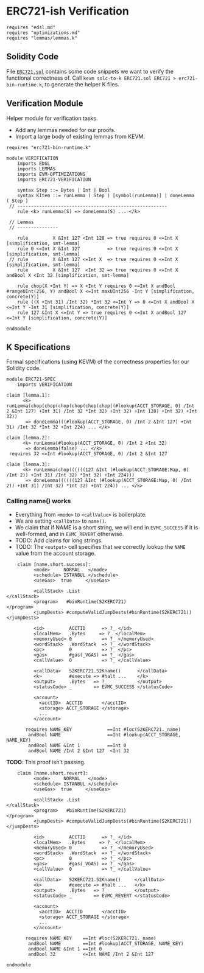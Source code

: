 ERC721-ish Verification
=======================

```k
requires "edsl.md"
requires "optimizations.md"
requires "lemmas/lemmas.k"
```

Solidity Code
-------------

File [`ERC721.sol`](ERC721.sol) contains some code snippets we want to verify the functional correctness of.
Call `kevm solc-to-k ERC721.sol ERC721 > erc721-bin-runtime.k`, to generate the helper K files.

Verification Module
-------------------

Helper module for verification tasks.

-   Add any lemmas needed for our proofs.
-   Import a large body of existing lemmas from KEVM.

```k
requires "erc721-bin-runtime.k"

module VERIFICATION
    imports EDSL
    imports LEMMAS
    imports EVM-OPTIMIZATIONS
    imports ERC721-VERIFICATION

    syntax Step ::= Bytes | Int | Bool
    syntax KItem ::= runLemma ( Step ) [symbol(runLemma)] | doneLemma ( Step )
 // -------------------------------------------------------
    rule <k> runLemma(S) => doneLemma(S) ... </k>

 // Lemmas
 // ---------------

    rule         X &Int 127 <Int 128 => true requires 0 <=Int X                   [simplification, smt-lemma]
    rule 0 <=Int X &Int 127          => true requires 0 <=Int X                   [simplification, smt-lemma]
 // rule         X &Int 127 <=Int X  => true requires 0 <=Int X                   [simplification, smt-lemma]
    rule         X &Int 127  <Int 32 => true requires 0 <=Int X andBool X <Int 32 [simplification, smt-lemma]

    rule chop(X +Int Y) => X +Int Y requires 0 <=Int X andBool #rangeUInt(256, Y) andBool X <=Int maxUInt256 -Int Y [simplification, concrete(Y)]
    rule ((X +Int 31) /Int 32) *Int 32 <=Int Y => 0 <=Int X andBool X <=Int Y -Int 31 [simplification, concrete(Y)]
    rule 127 &Int X <=Int Y => true requires 0 <=Int X andBool 127 <=Int Y [simplification, concrete(Y)]

endmodule
```

K Specifications
----------------

Formal specifications (using KEVM) of the correctness properties for our Solidity code.

```k
module ERC721-SPEC
    imports VERIFICATION
```

```k
claim [lemma.1]:
      <k> runLemma(chop(chop(chop(chop(chop(chop((#lookup(ACCT_STORAGE, 0) /Int 2 &Int 127) +Int 31) /Int 32 *Int 32) +Int 32) +Int 128) +Int 32) +Int 32))
       => doneLemma(((#lookup(ACCT_STORAGE, 0) /Int 2 &Int 127) +Int 31) /Int 32 *Int 32 +Int 224) ... </k>
```

```k
claim [lemma.2]:
      <k> runLemma(#lookup(ACCT_STORAGE, 0) /Int 2 <Int 32)
       => doneLemma(false) ... </k>
 requires 32 <=Int #lookup(ACCT_STORAGE, 0) /Int 2 &Int 127
```

```k
claim [lemma.3]:
      <k> runLemma(chop((((((127 &Int (#lookup(ACCT_STORAGE:Map, 0) /Int 2)) +Int 31) /Int 32) *Int 32) +Int 224)))
       => doneLemma((((((127 &Int (#lookup(ACCT_STORAGE:Map, 0) /Int 2)) +Int 31) /Int 32) *Int 32) +Int 224)) ... </k>
```

### Calling name() works

-   Everything from `<mode>` to `<callValue>` is boilerplate.
-   We are setting `<callData>` to `name()`.
-   We claim that if NAME is a short string, we will end in `EVMC_SUCCESS` if it is well-formed, and in `EVMC_REVERT` otherwise.
-   TODO: Add claims for long strings.
-   TODO: The `<output>` cell specifies that we correctly lookup the `NAME` value from the account storage.

```k
    claim [name.short.success]:
          <mode>     NORMAL   </mode>
          <schedule> ISTANBUL </schedule>
          <useGas>  true     </useGas>

          <callStack> .List                                       </callStack>
          <program>   #binRuntime(S2KERC721)                         </program>
          <jumpDests> #computeValidJumpDests(#binRuntime(S2KERC721)) </jumpDests>

          <id>         ACCTID      => ?_ </id>
          <localMem>   .Bytes     => ?_ </localMem>
          <memoryUsed> 0           => ?_ </memoryUsed>
          <wordStack>  .WordStack  => ?_ </wordStack>
          <pc>         0           => ?_ </pc>
          <gas>        #gas(_VGAS) => ?_ </gas>
          <callValue>  0           => ?_ </callValue>

          <callData>   S2KERC721.S2Kname()      </callData>
          <k>          #execute => #halt ...    </k>
          <output>     .Bytes   => ?_           </output>
          <statusCode> _        => EVMC_SUCCESS </statusCode>

          <account>
            <acctID>  ACCTID       </acctID>
            <storage> ACCT_STORAGE </storage>
            ...
          </account>

       requires NAME_KEY             ==Int #loc(S2KERC721._name)
        andBool NAME                 ==Int #lookup(ACCT_STORAGE, NAME_KEY)
        andBool NAME &Int 1          ==Int 0
        andBool NAME /Int 2 &Int 127  <Int 32
```

**TODO**: This proof isn't passing.

```
    claim [name.short.revert]:
          <mode>     NORMAL   </mode>
          <schedule> ISTANBUL </schedule>
          <useGas>  true     </useGas>

          <callStack> .List                                       </callStack>
          <program>   #binRuntime(S2KERC721)                         </program>
          <jumpDests> #computeValidJumpDests(#binRuntime(S2KERC721)) </jumpDests>

          <id>         ACCTID      => ?_ </id>
          <localMem>   .Bytes     => ?_ </localMem>
          <memoryUsed> 0           => ?_ </memoryUsed>
          <wordStack>  .WordStack  => ?_ </wordStack>
          <pc>         0           => ?_ </pc>
          <gas>        #gas(_VGAS) => ?_ </gas>
          <callValue>  0           => ?_ </callValue>

          <callData>   S2KERC721.S2Kname()     </callData>
          <k>          #execute => #halt ...   </k>
          <output>     .Bytes   => ?_          </output>
          <statusCode> _        => EVMC_REVERT </statusCode>

          <account>
            <acctID>  ACCTID       </acctID>
            <storage> ACCT_STORAGE </storage>
            ...
          </account>

       requires NAME_KEY    ==Int #loc(S2KERC721._name)
        andBool NAME        ==Int #lookup(ACCT_STORAGE, NAME_KEY)
        andBool NAME &Int 1 ==Int 0
        andBool 32          <=Int NAME /Int 2 &Int 127
```

```k
endmodule
```
